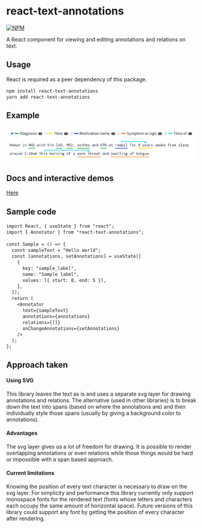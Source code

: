 # react-text-annotations

[![NPM](https://img.shields.io/npm/v/react-text-annotations)](https://www.npmjs.com/package/react-text-annotations)

A React component for viewing and editing annotations and relations on text.

## Usage

React is required as a peer dependency of this package.

```
npm install react-text-annotations
yarn add react-text-annotations
```

## Example

![Example](https://github.com/LouisEugeneMSFT/react-text-annotations/blob/master/example/example.png?raw=true)

## Docs and interactive demos

[Here](https://louiseugenemsft.github.io/react-text-annotations/)

## Sample code

```tsx
import React, { useState } from "react";
import { Annotator } from "react-text-annotations";

const Sample = () => {
  const sampleText = "Hello world";
  const [annotations, setAnnotations] = useState([
    {
      key: "sample_label",
      name: "Sample label",
      values: [{ start: 0, end: 5 }],
    },
  ]);
  return (
    <Annotator
      text={sampleText}
      annotations={annotations}
      relations={[]}
      onChangeAnnotations={setAnnotations}
    />
  );
};
```

## Approach taken

#### Using SVG

This library leaves the text as is and uses a separate svg layer for drawing annotations and relations. The alternative (used in other libraries) is to break down the text into spans (based on where the annotations are) and then individually style those spans (usually by giving a background color to annotations).

#### Advantages

The svg layer gives us a lot of freedom for drawing. It is possible to render overlapping annotations or even relations while those things would be hard or impossible with a span based approach.

#### Current limitations

Knowing the position of every text character is necessary to draw on the svg layer. For simplicity and performance this library currently only support monospace fonts for the rendered text (fonts whose letters and characters each occupy the same amount of horizontal space). Future versions of this library could support any font by getting the position of every character after rendering.
